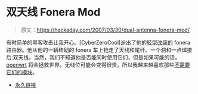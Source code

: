 # 双天线 Fonera Mod

> 原文：<https://hackaday.com/2007/03/30/dual-antenna-fonera-mod/>

有时简单的黑客攻击让我开心。[CyberZeroCool]派出了他的[轻型改装的](http://www.cyberzerocool.com/content/view/17/1/) fonera 路由器。他从他的一辆砖砌的 fonera 车上抢走了天线和尾纤。一个洞和一点焊接后:双天线。当然，我们不知道他是否能同时使用它们，但是如果可能的话， [openwrt](http://wiki.openwrt.org/OpenWrtDocs/Hardware/Fon/Fonera) 将会拯救世界。无线位可能会变得很贵，所以我越来越喜欢那些[不需要它们的模块](http://biobug.org/wireless/)。

*   [永久链接](http://www.cyberzerocool.com/content/view/17/1/)